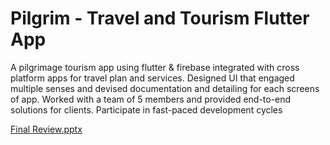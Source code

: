 # Pilgrim - Travel and Tourism Flutter App

A pilgrimage tourism app using flutter & firebase integrated with cross platform apps for travel plan and services. Designed UI that engaged multiple senses and devised documentation and detailing for each screens of app. Worked with a team of 5 members and provided end-to-end solutions for clients. Participate in fast-paced development cycles

[Final Review.pptx](https://github.com/arjun-unx/Pilgrim_App/files/15487565/Final.Review.pptx)
